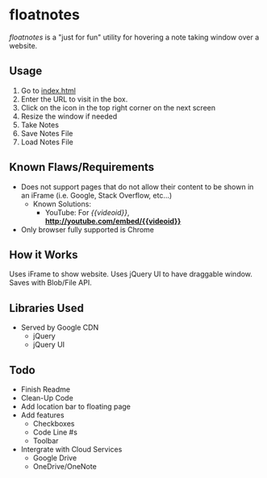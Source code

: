 floatnotes
==========

_floatnotes_ is a "just for fun" utility for hovering a note taking window over a website.

Usage
-----
1. Go to [index.html](http://timtim17.github.io/floatnotes/index.html)
2. Enter the URL to visit in the box.
3. Click on the icon in the top right corner on the next screen
4. Resize the window if needed
5. Take Notes
6. Save Notes File
7. Load Notes File

Known Flaws/Requirements
------------------------
- Does not support pages that do not allow their content to be shown in an iFrame (i.e. Google, Stack Overflow, etc...)
  - Known Solutions:
    - YouTube: For *{{videoid}}*, **http://youtube.com/embed/{{videoid}}**
- Only browser fully supported is Chrome

How it Works
------------
Uses iFrame to show website.
Uses jQuery UI to have draggable window.
Saves with Blob/File API.

Libraries Used
--------------
- Served by Google CDN
  - jQuery
  - jQuery UI
  
Todo
----
- Finish Readme
- Clean-Up Code
- Add location bar to floating page
- Add features
  - Checkboxes
  - Code Line #s
  - Toolbar
- Intergrate with Cloud Services
  - Google Drive
  - OneDrive/OneNote
